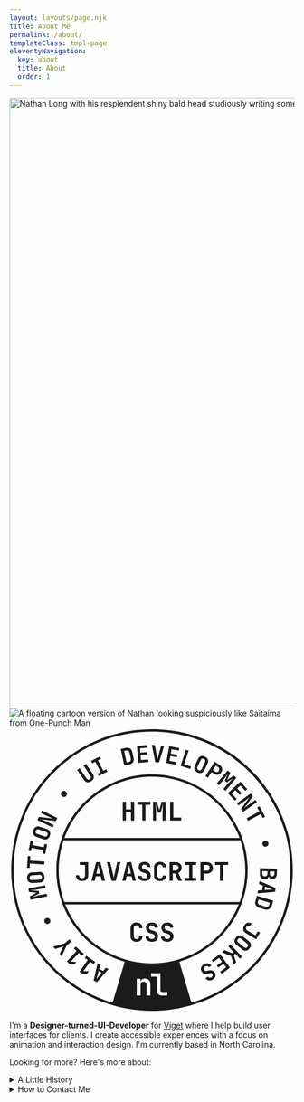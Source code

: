 ```yaml
---
layout: layouts/page.njk
title: About Me
permalink: /about/
templateClass: tmpl-page
eleventyNavigation:
  key: about
  title: About
  order: 1
---
```

<div class="feature relative">
<img class="rounded-1" srcset="https://user-images.githubusercontent.com/623568/247686578-227b031d-bd71-4d5b-88e4-60b6915b7a6a.jpg 960w, https://user-images.githubusercontent.com/623568/247686589-54231f47-41e7-4444-93c1-b2b47b9da555.jpg 1920w"
sizes="(max-width: 768px) 100vw, 1920px" alt="Nathan Long with his resplendent shiny bald head studiously writing something of presumably great importance" width="1920" height="1080">
<img class="about-inset rounded-full" src="https://user-images.githubusercontent.com/623568/247695819-a3b3e0ee-6a61-4055-95d4-39a10ff7c603.png" alt="A floating cartoon version of Nathan looking suspiciously like Saitaima from One-Punch Man">
<div class="svg-inset">
<svg viewBox="0 0 355 355" xmlns="http://www.w3.org/2000/svg" xml:space="preserve" style="fill-rule:evenodd;clip-rule:evenodd;stroke-linejoin:round;stroke-miterlimit:2"><title>A rotating badge with text reading HTML, JavaScript, and CSS in the middle with a ring of text around it reading A11y, Motion, UI Development, Bad Jokes</title><path d="M177.5 2.137c96.784 0 175.361 78.576 175.361 175.361S274.284 352.859 177.5 352.859c-96.785 0-175.362-78.576-175.362-175.361S80.715 2.137 177.5 2.137ZM67.35 140.557c-3.896 11.607-6.007 24.03-6.007 36.941 0 13.956 2.466 27.34 6.987 39.74h218.34c4.52-12.4 6.986-25.784 6.986-39.74 0-12.912-2.11-25.334-6.007-36.94H67.35Zm120.134 50.707c-1.515 0-2.827-.283-3.936-.848-1.11-.565-1.968-1.365-2.576-2.4-.608-1.035-.912-2.256-.912-3.664v-10.176c0-1.408.304-2.629.912-3.664.608-1.035 1.467-1.835 2.576-2.4s2.42-.848 3.936-.848c1.493 0 2.795.283 3.904.848s1.973 1.365 2.592 2.4.928 2.256.928 3.664h-4.032c0-1.088-.293-1.925-.88-2.512s-1.424-.88-2.512-.88-1.931.288-2.528.864c-.597.576-.896 1.408-.896 2.496v10.208c0 1.088.299 1.925.896 2.512s1.44.88 2.528.88 1.925-.293 2.512-.88.88-1.424.88-2.512h4.032c0 1.408-.31 2.629-.928 3.664-.62 1.035-1.483 1.835-2.592 2.4-1.11.565-2.411.848-3.904.848Zm-60.32-.32-5.888-23.36h4.128l3.552 15.232c.192.747.368 1.552.528 2.416.16.864.283 1.552.368 2.064.085-.512.208-1.2.368-2.064.16-.864.336-1.68.528-2.448l3.424-15.2h4.064l-5.888 23.36h-5.184Zm110.656 0v-23.36h7.776c1.557 0 2.917.3 4.08.896 1.163.597 2.064 1.435 2.704 2.512.64 1.077.96 2.341.96 3.792 0 1.451-.32 2.715-.96 3.792-.64 1.077-1.541 1.915-2.704 2.512-1.163.597-2.523.896-4.08.896h-3.776v8.96h-4Zm4-12.48h3.776c1.13 0 2.027-.341 2.688-1.024.66-.683.992-1.568.992-2.656s-.331-1.973-.992-2.656-1.557-1.024-2.688-1.024h-3.776v7.36Zm-22.784 12.48v-3.616h4.704V171.2h-4.704v-3.616h13.44v3.616h-4.704v16.128h4.704v3.616h-13.44Zm43.104 0V171.2h-6.112v-3.616h16.255v3.616h-6.112v19.744h-4.031Zm-93.92.32c-1.6 0-2.981-.272-4.144-.816-1.163-.544-2.07-1.312-2.72-2.304-.651-.992-.976-2.16-.976-3.504h4c0 .96.352 1.723 1.056 2.288.704.565 1.643.848 2.816.848 1.152 0 2.053-.277 2.704-.832.65-.555.976-1.312.976-2.272 0-.789-.224-1.467-.672-2.032-.448-.565-1.067-.955-1.856-1.168l-2.816-.768c-1.813-.491-3.221-1.339-4.224-2.544-1.003-1.205-1.504-2.661-1.504-4.368 0-1.984.66-3.568 1.984-4.752 1.323-1.184 3.104-1.776 5.344-1.776 2.26 0 4.059.581 5.392 1.744 1.333 1.163 2 2.725 2 4.688h-4c0-.896-.304-1.611-.912-2.144-.608-.533-1.445-.8-2.512-.8-1.045 0-1.861.261-2.448.784s-.88 1.253-.88 2.192c0 .725.219 1.355.656 1.888.437.533 1.072.907 1.904 1.12l2.848.8c1.813.491 3.216 1.339 4.208 2.544s1.488 2.693 1.488 4.464c0 1.344-.32 2.523-.96 3.536-.64 1.013-1.536 1.797-2.688 2.352-1.152.555-2.507.832-4.064.832Zm-27.744-.32 5.888-23.36h5.152l5.92 23.36h-4.096l-1.28-5.664h-6.208l-1.28 5.664h-4.096Zm6.112-8.928h4.736l-1.408-6.272a138.22 138.22 0 0 1-.608-2.832 59.86 59.86 0 0 1-.352-1.84 59.86 59.86 0 0 1-.352 1.84c-.171.843-.373 1.776-.608 2.8l-1.408 6.304Zm52.8 8.928v-23.36h7.392c1.557 0 2.907.288 4.048.864 1.14.576 2.032 1.381 2.672 2.416.64 1.035.96 2.256.96 3.664 0 1.557-.39 2.917-1.168 4.08a6.364 6.364 0 0 1-3.152 2.48l4.64 9.856h-4.48l-4.064-9.28h-2.848v9.28h-4Zm4-12.8h3.392c1.13 0 2.016-.309 2.656-.928.64-.619.96-1.472.96-2.56s-.325-1.952-.976-2.592c-.651-.64-1.531-.96-2.64-.96h-3.392v7.04Zm-101.312 12.8 5.888-23.36h5.152l5.92 23.36h-4.096l-1.28-5.664h-6.208l-1.28 5.664h-4.096Zm6.112-8.928h4.736l-1.408-6.272a138.22 138.22 0 0 1-.608-2.832 59.86 59.86 0 0 1-.352-1.84 59.86 59.86 0 0 1-.352 1.84c-.171.843-.373 1.776-.608 2.8l-1.408 6.304Zm-17.792 9.248c-2.368 0-4.24-.651-5.616-1.952-1.376-1.301-2.064-3.061-2.064-5.28h4c0 1.152.325 2.064.976 2.736.65.672 1.552 1.008 2.704 1.008 1.13 0 2.027-.331 2.688-.992.66-.661.992-1.568.992-2.72V171.2h-6.56v-3.616h10.56v16.48c0 2.219-.688 3.973-2.064 5.264-1.376 1.29-3.248 1.936-5.616 1.936Zm196.2-53.707C270.296 93.1 227.578 61.342 177.5 61.342S84.703 93.099 68.403 137.557h218.193Zm-121.24-21.698V96.115h-6.112V92.5H175.5v3.616h-6.112v19.744h-4.032Zm13.408 0V92.5h4.736l2.24 7.424c.235.747.42 1.424.56 2.032.139.608.229 1.062.272 1.36.043-.298.133-.752.272-1.36a26.55 26.55 0 0 1 .56-2.032l2.208-7.424h4.768v23.36h-3.744v-9.824c0-2.154.085-4.154.256-6 .17-1.845.363-3.6.576-5.264l-3.168 11.04h-3.488l-3.2-10.816c.213 1.494.416 3.131.608 4.912.192 1.782.288 3.824.288 6.128v9.824h-3.744Zm21.28 0V92.5h4v19.744h9.92v3.616h-13.92Zm-59.008 0V92.5h4v9.376h6.272V92.5h4v23.36h-4v-10.368h-6.272v10.368h-4ZM226.6 342.753c71.24-21.164 123.26-87.182 123.26-165.255 0-95.129-77.233-172.361-172.361-172.361-95.13 0-172.362 77.232-172.362 172.361 0 78.073 52.02 144.091 123.26 165.255l15.099-51.029c-49.22-14.65-85.154-60.274-85.154-114.226 0-65.765 53.392-119.156 119.157-119.156 65.765 0 119.156 53.391 119.156 119.156 0 53.952-35.933 99.577-85.153 114.226l15.098 51.03ZM43.64 186.09c.128 2.026-.334 3.668-1.387 4.926-1.054 1.259-2.535 1.949-4.445 2.07l-9.204.585c-1.91.12-3.467-.375-4.671-1.49-1.204-1.115-1.871-2.686-2-4.711-.128-2.026.334-3.669 1.387-4.927 1.053-1.258 2.526-1.947 4.416-2.068l9.233-.586c1.91-.122 3.467.375 4.67 1.49 1.205 1.115 1.872 2.685 2 4.711Zm-3.184.202c-.063-.984-.375-1.71-.938-2.178-.562-.467-1.335-.67-2.32-.608l-9.203.585c-.984.063-1.725.362-2.224.897-.5.536-.717 1.295-.654 2.279.062.984.375 1.71.937 2.178.563.468 1.336.671 2.32.608l9.204-.585c.984-.062 1.725-.361 2.224-.897.498-.535.716-1.295.654-2.279Zm231.537-104.56 15.575-14.337 8.603 9.344-2.347 2.16-6.187-6.72-4.054 3.731 5.5 5.974-2.262 2.082-5.5-5.974-4.565 4.204 6.187 6.72-2.347 2.161-8.603-9.345ZM46.957 210.34l-20.771 4.088-.83-4.211 6.21-3.291c.623-.34 1.193-.624 1.709-.854.516-.23.904-.39 1.162-.48-.273.015-.692.013-1.257-.004a23.59 23.59 0 0 1-1.905-.142l-6.988-.664-.834-4.24 20.77-4.088.657 3.329-8.736 1.72a59.2 59.2 0 0 1-5.38.822 137.7 137.7 0 0 1-4.781.409l10.37.885.61 3.102-9.056 4.738c1.29-.451 2.71-.918 4.26-1.401 1.55-.482 3.35-.925 5.4-1.328l8.735-1.72.655 3.33Zm3.525 28.915c.483.99.564 1.95.243 2.882-.32.93-.976 1.637-1.967 2.12-.99.483-1.951.564-2.881.243-.931-.32-1.638-.976-2.121-1.967-.483-.99-.564-1.951-.243-2.881.32-.931.976-1.638 1.967-2.121.99-.483 1.95-.564 2.88-.243.932.32 1.639.976 2.122 1.967Zm241.927 7.437c1.108-1.837 2.49-2.985 4.143-3.444 1.654-.46 3.342-.17 5.064.87l-1.873 3.104c-.894-.54-1.754-.714-2.58-.523-.826.19-1.508.732-2.048 1.626-.529.877-.692 1.728-.488 2.55.204.823.752 1.504 1.646 2.043l9.983 6.022 3.071-5.091 2.806 1.693-4.943 8.194-12.789-7.714c-1.722-1.038-2.76-2.393-3.119-4.065-.357-1.672.018-3.427 1.127-5.265Zm2.991-133.705 15.804-8.39-2.597-4.893 2.895-1.536 6.907 13.012-2.894 1.536-2.597-4.892-15.804 8.39-1.714-3.227Zm-20.25 157.119 14.552 15.375-2.632 2.492-5.94-6.276-1.812 1.714 3.013 9.047-2.844 2.691-3.483-10.598-11.237-4.617 2.927-2.771 9.472 3.933 1.79-1.695-6.438-6.803 2.632-2.492Zm8.128-175.74 17.266-12.25 2.568 3.618-10.549 14.702a89.26 89.26 0 0 1 1.685-1.409c.653-.534 1.32-1.072 2.001-1.615a42.755 42.755 0 0 1 1.851-1.402l8.183-5.806 1.913 2.697-17.266 12.25-2.567-3.62 10.582-14.654c-.435.356-.959.787-1.572 1.293a92.491 92.491 0 0 1-1.903 1.528c-.656.512-1.267.97-1.835 1.373l-8.444 5.99-1.913-2.696ZM123.355 300.78l-14.364 16.441-4.16-2.119 4.829-21.299 3.307 1.685-1.296 5.101 5.013 2.553 3.364-4.047 3.307 1.685Zm-8.608 4.695-3.824-1.948-1.443 5.644c-.241.941-.465 1.786-.674 2.537a56.584 56.584 0 0 1-.473 1.631c.21-.284.557-.73 1.04-1.34.486-.612 1.033-1.282 1.644-2.012l3.73-4.512Zm-37.835-38.852-5.824 5.015-6.17 13.501-2.478-2.878 3.403-7.293c.275-.57.569-1.102.88-1.6.31-.497.565-.87.762-1.115-.285.143-.694.335-1.226.577-.532.24-1.1.456-1.703.644l-7.66 2.348-2.46-2.857 14.268-4.096 5.824-5.015 2.384 2.769Zm234.498-75.31 20.051 8.637-.743 4.609-21.754 1.928.59-3.664 5.253-.33.895-5.553-4.883-1.962.591-3.665Zm7.106 6.756-.683 4.237 5.815-.355c.97-.06 1.843-.104 2.621-.135a53.134 53.134 0 0 1 1.697-.05 56.754 56.754 0 0 1-1.595-.58c-.73-.275-1.535-.591-2.418-.948l-5.437-2.17Zm-36.537 63.515c1.275-1.58 2.726-2.477 4.352-2.692 1.627-.216 3.186.278 4.675 1.48l7.177 5.79c1.49 1.203 2.301 2.62 2.435 4.257.133 1.635-.437 3.243-1.712 4.823-1.275 1.58-2.725 2.477-4.352 2.692-1.627.216-3.178-.272-4.652-1.461l-7.2-5.81c-1.49-1.202-2.3-2.62-2.435-4.256-.133-1.635.437-3.243 1.712-4.823Zm2.483 2.003c-.619.768-.88 1.514-.782 2.239.098.725.531 1.397 1.298 2.016l7.177 5.79c.768.62 1.516.9 2.246.844.73-.057 1.403-.47 2.022-1.237.62-.768.88-1.514.782-2.24-.098-.724-.53-1.396-1.298-2.015l-7.177-5.791c-.768-.62-1.516-.9-2.245-.843-.73.058-1.404.47-2.023 1.237ZM160.427 44.006l-1.681-21.103 12.662-1.01.254 3.18-9.107.727.438 5.492 8.094-.645.244 3.065-8.094.645.493 6.186 9.106-.725.253 3.179-12.662 1.009Zm21.169-.88-4.294-21.406 3.737.184 2.539 13.945c.14.684.265 1.42.37 2.21.108.789.188 1.417.243 1.884.099-.46.24-1.077.424-1.851a36.61 36.61 0 0 1 .587-2.193l3.773-13.607 3.679.18-6.366 20.884-4.692-.23ZM43.253 170.593l-17.854-1.179-.365 5.527-3.27-.216.97-14.7 3.27.216-.364 5.527 17.854 1.18-.241 3.645Zm1.203-13.097-3.215-.632.82-4.183-14.341-2.816-.821 4.183-3.216-.63 2.347-11.953 3.215.631-.821 4.183 14.342 2.816.822-4.183 3.215.632-2.347 11.952ZM195.16 44.112l3.758-20.834 12.5 2.255-.566 3.139-8.99-1.621-.978 5.422 7.99 1.442-.545 3.025-7.991-1.441-1.101 6.107 8.99 1.62-.567 3.14-12.5-2.254ZM50.359 134.763c-.645 1.924-1.693 3.271-3.143 4.04-1.45.767-3.082.847-4.897.24l-8.744-2.932c-1.815-.608-3.07-1.655-3.764-3.142-.695-1.487-.72-3.193-.075-5.117.645-1.925 1.693-3.272 3.143-4.04 1.45-.768 3.074-.85 4.87-.249l8.772 2.94c1.814.608 3.069 1.656 3.764 3.142.694 1.487.719 3.193.074 5.118Zm-3.025-1.014c.314-.935.298-1.725-.046-2.37-.345-.646-.984-1.126-1.92-1.439l-8.743-2.93c-.935-.314-1.734-.316-2.398-.009-.664.308-1.153.93-1.466 1.864-.313.935-.298 1.725.047 2.371.344.645.984 1.125 1.919 1.438l8.744 2.93c.935.314 1.734.317 2.398.01.664-.309 1.152-.93 1.465-1.865Zm59.403 158.24-1.864 2.694-4.532-3.134-8.346 12.07 6.898-.237-2.177 3.15-6.003.114-3.53-2.442 10.177-14.716-3.65-2.524 1.864-2.694 11.163 7.718Zm-14.182-10.114-2.196 2.432-4.09-3.694-9.835 10.888 6.87.657L80.738 295l-5.967-.662-3.185-2.877 11.994-13.277-3.293-2.974 2.197-2.432 10.07 9.098ZM70.61 85.172c-.721.833-1.573 1.285-2.554 1.356-.982.07-1.89-.255-2.723-.977-.833-.72-1.285-1.572-1.355-2.554-.071-.982.254-1.889.976-2.722.72-.834 1.573-1.285 2.554-1.356.982-.07 1.89.255 2.723.976s1.285 1.573 1.355 2.555c.07.981-.254 1.89-.976 2.722Zm241.463 89.98 21.158.727-.223 6.492c-.07 2.029-.619 3.63-1.645 4.804-1.027 1.174-2.372 1.732-4.033 1.675-1.16-.04-2.13-.378-2.91-1.014-.782-.636-1.28-1.48-1.495-2.532-.292 1.17-.909 2.091-1.85 2.765-.943.674-2.09.987-3.443.941-1.217-.042-2.27-.363-3.158-.965-.889-.601-1.562-1.417-2.02-2.449-.458-1.031-.663-2.242-.615-3.633l.234-6.811Zm12.312 3.963-.099 2.898c-.033.947.197 1.709.69 2.287.493.578 1.184.883 2.072.913.87.03 1.57-.222 2.101-.755.531-.533.813-1.282.846-2.248l.1-2.899-5.71-.196Zm-9.419-.324-.105 3.043c-.036 1.063.22 1.909.77 2.537.548.628 1.315.959 2.301.993.985.034 1.793-.243 2.422-.831.63-.587.963-1.413 1-2.475l.104-3.044-6.492-.223ZM111.235 60.431l-1.486-2.92 3.799-1.933-6.63-13.026-3.8 1.934-1.486-2.921 10.855-5.525 1.486 2.92-3.8 1.934 6.63 13.026 3.8-1.934 1.487 2.92-10.855 5.526Zm196.952 149.18 20.288 6.044-1.796 6.03c-.409 1.372-1.027 2.484-1.856 3.337-.829.852-1.799 1.416-2.909 1.69-1.11.274-2.305.22-3.584-.16l-7.587-2.26c-1.279-.381-2.312-.991-3.1-1.831a5.974 5.974 0 0 1-1.525-3.011c-.227-1.167-.137-2.437.272-3.808l1.797-6.031Zm2.077 4.402-.76 2.557c-.299 1-.245 1.884.162 2.65.407.767 1.111 1.3 2.112 1.598l7.587 2.26c.982.293 1.853.229 2.614-.19.76-.42 1.29-1.13 1.587-2.13l.762-2.556-14.064-4.19ZM213.13 47.74l6.537-20.136 3.448 1.12-5.525 17.018 8.55 2.776-1.011 3.117-12-3.895Zm30.965 12.774 11.437-17.815 5.93 3.807c1.188.763 2.079 1.656 2.672 2.68.594 1.026.871 2.106.832 3.24-.039 1.135-.414 2.256-1.124 3.362-.71 1.107-1.572 1.914-2.588 2.422-1.015.509-2.113.706-3.292.592-1.18-.113-2.362-.551-3.55-1.314l-2.88-1.85-4.386 6.835-3.051-1.96Zm9.16-7.56 2.88 1.85c.863.553 1.713.732 2.552.535.838-.197 1.524-.71 2.056-1.54.533-.83.714-1.667.544-2.511-.17-.845-.686-1.544-1.548-2.097l-2.88-1.85-3.603 5.614Zm61.85 92.578c-.25-1.073-.115-2.027.404-2.863.52-.836 1.317-1.379 2.39-1.629 1.073-.25 2.028-.115 2.864.405.836.52 1.378 1.316 1.63 2.39.25 1.073.114 2.027-.406 2.863-.52.836-1.317 1.38-2.39 1.63-1.073.25-2.028.114-2.863-.406-.836-.52-1.379-1.316-1.629-2.39ZM142.966 47.417l-4.423-20.703 6.154-1.315c1.399-.3 2.672-.29 3.817.03 1.146.319 2.105.9 2.878 1.743.774.843 1.3 1.917 1.578 3.22l1.654 7.743c.279 1.305.239 2.505-.12 3.6-.36 1.094-.997 2.02-1.912 2.78-.915.759-2.072 1.288-3.472 1.587l-6.154 1.315Zm2.867-3.934 2.609-.557c1.02-.218 1.77-.69 2.248-1.415.478-.724.608-1.597.389-2.618l-1.654-7.743c-.214-1.002-.687-1.736-1.42-2.202-.732-.466-1.608-.59-2.63-.372l-2.608.557 3.066 14.35ZM53.77 124.526l-19.028-9.279 1.945-3.988 17.959 2.208a88.392 88.392 0 0 1-2.044-.803c-.781-.316-1.574-.643-2.377-.98a42.937 42.937 0 0 1-2.117-.953l-9.02-4.398 1.45-2.972 19.029 9.28-1.945 3.987-17.934-2.26c.52.211 1.15.464 1.888.76.738.295 1.489.607 2.253.937.764.33 1.459.647 2.085.952l9.305 4.538-1.45 2.971ZM262.08 282.11l12.517 17.071-10.243 7.511-1.886-2.573 7.366-5.4-3.258-4.445-6.547 4.802-1.818-2.479 6.547-4.802-3.668-5.005-7.367 5.402-1.886-2.573 10.243-7.51Zm-19.787 12.79c1.269-.704 2.483-1.094 3.644-1.173 1.16-.079 2.217.132 3.168.632.95.501 1.722 1.285 2.312 2.35l-3.172 1.756c-.421-.76-1.035-1.21-1.841-1.35-.807-.14-1.675.048-2.605.563-.914.506-1.506 1.121-1.78 1.847-.271.725-.197 1.468.225 2.23.346.625.82 1.064 1.424 1.316.604.251 1.265.288 1.985.111l2.569-.627c1.653-.407 3.142-.353 4.466.163 1.324.515 2.36 1.45 3.11 2.803.87 1.573 1.04 3.12.512 4.638-.53 1.52-1.681 2.771-3.457 3.754-1.793.993-3.473 1.321-5.041.984-1.567-.336-2.782-1.283-3.643-2.839l3.17-1.756c.395.711.949 1.144 1.666 1.3.716.156 1.497 0 2.342-.468.829-.459 1.36-1.025 1.597-1.696.236-.672.148-1.38-.264-2.125-.32-.575-.768-.978-1.35-1.209-.58-.23-1.247-.248-2-.052l-2.61.616c-1.653.407-3.137.35-4.453-.17-1.315-.52-2.361-1.482-3.14-2.886-.59-1.066-.852-2.14-.79-3.225.063-1.085.429-2.1 1.099-3.045.67-.945 1.622-1.76 2.857-2.443ZM101.866 66.778c-1.708 1.168-3.364 1.615-4.968 1.34-1.603-.273-2.956-1.216-4.058-2.828l-8.542-12.498 3.017-2.062 8.525 12.474c.568.83 1.217 1.335 1.948 1.514.732.179 1.496-.004 2.294-.55.782-.534 1.227-1.177 1.333-1.93.107-.751-.123-1.542-.691-2.372l-8.525-12.474 3.017-2.062 8.542 12.498c1.1 1.612 1.493 3.212 1.173 4.8-.32 1.589-1.341 2.972-3.065 4.15Zm132.326-10.85c-1.84-.858-3.06-2.051-3.66-3.578-.6-1.528-.495-3.16.314-4.893l3.897-8.36c.809-1.733 1.99-2.862 3.547-3.385 1.555-.522 3.253-.355 5.093.503 1.839.858 3.059 2.05 3.659 3.578.6 1.527.499 3.15-.301 4.867l-3.91 8.385c-.808 1.734-1.99 2.863-3.546 3.386-1.555.522-3.253.355-5.093-.503Zm1.348-2.891c.894.416 1.68.49 2.36.22.68-.27 1.23-.851 1.646-1.744l3.897-8.36c.417-.892.509-1.686.279-2.38-.231-.695-.794-1.25-1.687-1.667-.894-.416-1.681-.49-2.361-.221-.68.27-1.23.852-1.645 1.745l-3.897 8.358c-.417.894-.51 1.688-.28 2.382.232.695.794 1.25 1.688 1.667Zm22.602 16.697 13.577-16.242 3.293 2.752-2.758 6.464c-.27.656-.534 1.235-.79 1.739-.258.503-.459.87-.603 1.103.204-.182.53-.445.98-.787.45-.342.973-.705 1.57-1.087l5.851-3.88 3.315 2.772L269 78.81l-2.603-2.176 5.71-6.83a59.288 59.288 0 0 1 3.666-4.023 134.902 134.902 0 0 1 3.46-3.326l-8.62 5.835-2.425-2.027 4.062-9.38a131.468 131.468 0 0 1-2.433 3.768c-.902 1.35-2.022 2.827-3.36 4.429l-5.71 6.83-2.604-2.176ZM69.47 220.239c17.04 42.985 59.009 73.415 108.029 73.415 49.02 0 90.987-30.43 108.028-73.415H69.471Zm107.853 46.65c-1.6 0-2.981-.272-4.144-.816-1.163-.544-2.07-1.312-2.72-2.304-.651-.992-.976-2.16-.976-3.504h4c0 .96.352 1.723 1.056 2.288.704.566 1.643.848 2.816.848 1.152 0 2.053-.277 2.704-.832.65-.554.976-1.312.976-2.272 0-.79-.224-1.466-.672-2.032-.448-.565-1.067-.954-1.856-1.168l-2.816-.768c-1.813-.49-3.221-1.338-4.224-2.544-1.003-1.205-1.504-2.661-1.504-4.368 0-1.984.66-3.568 1.984-4.752 1.323-1.184 3.104-1.776 5.344-1.776 2.26 0 4.059.582 5.392 1.744 1.333 1.163 2 2.726 2 4.688h-4c0-.896-.304-1.61-.912-2.144-.608-.533-1.445-.8-2.512-.8-1.045 0-1.861.262-2.448.784-.587.523-.88 1.254-.88 2.192 0 .726.219 1.355.656 1.888.437.534 1.072.907 1.904 1.12l2.848.8c1.813.49 3.216 1.339 4.208 2.544.992 1.206 1.488 2.694 1.488 4.464 0 1.344-.32 2.523-.96 3.536-.64 1.014-1.536 1.798-2.688 2.352-1.152.555-2.507.832-4.064.832Zm19.2 0c-1.6 0-2.981-.272-4.144-.816-1.163-.544-2.07-1.312-2.72-2.304-.651-.992-.976-2.16-.976-3.504h4c0 .96.352 1.723 1.056 2.288.704.566 1.643.848 2.816.848 1.152 0 2.053-.277 2.704-.832.65-.554.976-1.312.976-2.272 0-.79-.224-1.466-.672-2.032-.448-.565-1.067-.954-1.856-1.168l-2.816-.768c-1.813-.49-3.221-1.338-4.224-2.544-1.003-1.205-1.504-2.661-1.504-4.368 0-1.984.66-3.568 1.984-4.752 1.323-1.184 3.104-1.776 5.344-1.776 2.26 0 4.059.582 5.392 1.744 1.333 1.163 2 2.726 2 4.688h-4c0-.896-.304-1.61-.912-2.144-.608-.533-1.445-.8-2.512-.8-1.045 0-1.861.262-2.448.784-.587.523-.88 1.254-.88 2.192 0 .726.219 1.355.656 1.888.437.534 1.072.907 1.904 1.12l2.848.8c1.813.49 3.216 1.339 4.208 2.544.992 1.206 1.488 2.694 1.488 4.464 0 1.344-.32 2.523-.96 3.536-.64 1.014-1.536 1.798-2.688 2.352-1.152.555-2.507.832-4.064.832Zm-38.336 0c-1.515 0-2.827-.282-3.936-.848-1.11-.565-1.968-1.365-2.576-2.4-.608-1.034-.912-2.256-.912-3.664V249.8c0-1.408.304-2.63.912-3.664.608-1.034 1.467-1.834 2.576-2.4 1.109-.565 2.42-.848 3.936-.848 1.493 0 2.795.283 3.904.848 1.109.566 1.973 1.366 2.592 2.4.619 1.035.928 2.256.928 3.664h-4.032c0-1.088-.293-1.925-.88-2.512-.587-.586-1.424-.88-2.512-.88s-1.931.288-2.528.864c-.597.576-.896 1.408-.896 2.496v10.208c0 1.088.299 1.926.896 2.512.597.587 1.44.88 2.528.88s1.925-.293 2.512-.88c.587-.586.88-1.424.88-2.512h4.032c0 1.408-.31 2.63-.928 3.664-.62 1.035-1.483 1.835-2.592 2.4-1.11.566-2.411.848-3.904.848Zm31.89 66.895h6.46v-4.294h-6.118c-.76 0-1.362-.235-1.805-.703-.443-.469-.665-1.096-.665-1.88v-20.863h-11.628v4.294h6.878v16.682c0 2.026.627 3.66 1.88 4.902 1.255 1.241 2.92 1.862 4.998 1.862Zm-31.616 0h4.75v-13.072c0-1.318.336-2.33 1.007-3.04.67-.71 1.602-1.064 2.793-1.064 1.14 0 2.046.342 2.717 1.026.67.684 1.007 1.66 1.007 2.926v13.224h4.75v-13.718c0-2.306-.614-4.142-1.843-5.51-1.23-1.368-2.87-2.052-4.921-2.052-1.545 0-2.8.386-3.762 1.16-.963.771-1.558 1.842-1.786 3.21h-.076v-3.99h-4.636v20.9Z" fill="currentColor"/></svg>
</div>
</div>

I'm a **Designer-turned-UI-Developer** for [Viget](https://www.viget.com) where I help build user interfaces for clients. I create accessible experiences with a focus on animation and interaction design. I'm currently based in North Carolina.

Looking for more? Here's more about:

<details class="popout details flow-2">
<summary class="font-bold">A Little History</summary>

<hr class="my-1">
<div class="flow flow-1">

### An Art Degree?

Yep. I originally thought I was going to be a **[Sequential Artist](https://en.wikipedia.org/wiki/Sequential_art)** and work at Marvel ... BUT in a dash of prudence unbecoming of my younger self I decided to diversify and found graphic design which combined my love of art AND computers. I finished school and went into marketing and advertising.

I had been playing around with **Flash** (oh Flash, I both miss you dearly and yet not at all...) at the time, but started to learn **HTML** and **CSS** on the side. A real turning point for me was **[Ethan Marcotte](https://ethanmarcotte.com/)'s** article on **[Responsive Design](https://alistapart.com/article/responsive-web-design/)** and the realization of how fluid the web could be! I soon after bamboozled my way into an agency as a **Designer-Who-Codes** and spent several years there doing more and more code (and loving every minute of it)...

I eventually went `full developer` in 2022 at **[Viget](https://www.viget.com/about/team/nlong/)** where I work now as a **UI Developer**.

</div>
</details>


<details class="popout details flow-2">
<summary class="font-bold">How to Contact Me</summary>

<hr class="my-1">
<div class="flow flow-1">

The best way to have a real conversation with me is by email: <a data-module="email-hider"></a>

You can also find me in these spaces:

- [Github](https://github.com/nathanlong) - Code and projects
- [CodePen](https://codepen.io/nathanlong) - Demos and experiments
- [LinkedIn](https://www.linkedin.com/in/nathanmlong/) - Digital resume and recruiter spam

</div>

</details>
